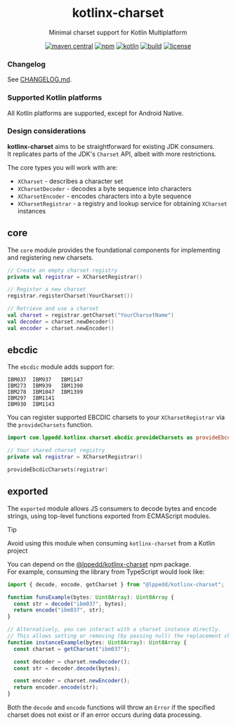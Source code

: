 <!--suppress HtmlDeprecatedAttribute -->
<h1 align="center">kotlinx-charset</h1>
<p align="center">Minimal charset support for Kotlin Multiplatform</p>
<div align="center">

[![maven central](https://img.shields.io/maven-central/v/com.lppedd.kotlinx-charset/core)](https://mvnrepository.com/artifact/com.lppedd.kotlinx-charset)
[![npm](https://img.shields.io/npm/v/%40lppedd%2Fkotlinx-charset?color=%23de1f1f&logo=npm)](https://www.npmjs.com/package/@lppedd/kotlinx-charset)
[![kotlin](https://img.shields.io/badge/kotlin-2.2.20-blue.svg?logo=kotlin)](https://kotlinlang.org)
[![build](https://img.shields.io/github/actions/workflow/status/lppedd/kotlinx-charset/build.yml.svg?branch=master)](https://github.com/lppedd/kotlinx-charset/actions/workflows/build.yml)
[![license](https://img.shields.io/github/license/lppedd/kotlinx-charset?color=blue)](./LICENSE)

</div>

### Changelog

See [CHANGELOG.md](./CHANGELOG.md).

### Supported Kotlin platforms

All Kotlin platforms are supported, except for Android Native.

### Design considerations

**kotlinx-charset** aims to be straightforward for existing JDK consumers.  
It replicates parts of the JDK's `Charset` API, albeit with more restrictions.

The core types you will work with are:

- `XCharset` - describes a character set
- `XCharsetDecoder` - decodes a byte sequence into characters
- `XCharsetEncoder` - encodes characters into a byte sequence
- `XCharsetRegistrar` - a registry and lookup service for obtaining `XCharset` instances

## core

The `core` module provides the foundational components for implementing
and registering new charsets.

```kotlin
// Create an empty charset registry
private val registrar = XCharsetRegistrar()

// Register a new charset
registrar.registerCharset(YourCharset())

// Retrieve and use a charset
val charset = registrar.getCharset("YourCharsetName")
val decoder = charset.newDecoder()
val encoder = charset.newEncoder()
```

## ebcdic

The `ebcdic` module adds support for:

```text
IBM037  IBM937   IBM1147
IBM273  IBM939   IBM1390
IBM278  IBM1047  IBM1399
IBM297  IBM1141
IBM930  IBM1143
```

You can register supported EBCDIC charsets to your `XCharsetRegistrar`
via the `provideCharsets` function.

```kotlin
import com.lppedd.kotlinx.charset.ebcdic.provideCharsets as provideEbcdicCharsets

// Your shared charset registry
private val registrar = XCharsetRegistrar()

provideEbcdicCharsets(registrar)
```

## exported

The `exported` module allows JS consumers to decode bytes and encode strings,
using top-level functions exported from ECMAScript modules.

> [!TIP]  
> Avoid using this module when consuming `kotlinx-charset` from a Kotlin project

You can depend on the [@lppedd/kotlinx-charset][npm] npm package.  
For example, consuming the library from TypeScript would look like:

```ts
import { decode, encode, getCharset } from "@lppedd/kotlinx-charset";

function funsExample(bytes: Uint8Array): Uint8Array {
  const str = decode("ibm037", bytes);
  return encode("ibm037", str);
}

// Alternatively, you can interact with a charset instance directly.
// This allows setting or removing (by passing null) the replacement character.
function instanceExample(bytes: Uint8Array): Uint8Array {
  const charset = getCharset("ibm037");

  const decoder = charset.newDecoder();
  const str = decoder.decode(bytes);

  const encoder = charset.newEncoder();
  return encoder.encode(str);
}
```

Both the `decode` and `encode` functions will throw an `Error`
if the specified charset does not exist or if an error occurs
during data processing.

[npm]: https://www.npmjs.com/package/@lppedd/kotlinx-charset
